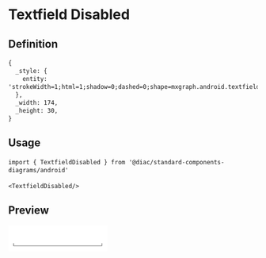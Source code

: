 # Textfield Disabled

## Definition

```
{
  _style: { 
    entity: 'strokeWidth=1;html=1;shadow=0;dashed=0;shape=mxgraph.android.textfield;align=center;strokeColor=#4D4D4D;pointerEvents=1',
  },
  _width: 174,
  _height: 30,
}
```

## Usage

```
import { TextfieldDisabled } from '@diac/standard-components-diagrams/android'

<TextfieldDisabled/>
```

## Preview

<img src="./textfield-disabled.png" width="200"/>
